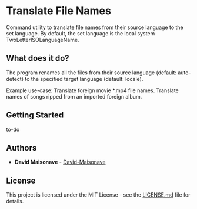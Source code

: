 # Translate File Names

Command utility to translate file names from their source language to the set language. By default, the set language is the local system TwoLetterISOLanguageName.

## What does it do?

The program renames all the files from their source language (default: auto-detect) to the specified target language (default: locale).

Example use-case:
	Translate foreign movie *.mp4 file names.
	Translate names of songs ripped from an imported foreign album.

## Getting Started

to-do

## Authors

* **David Maisonave** - [David-Maisonave](https://github.com/David-Maisonave)

## License

This project is licensed under the MIT License - see the [LICENSE.md](LICENSE.md) file for details.
